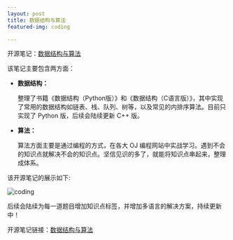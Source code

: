 ```yaml
---
layout: post
title: 数据结构与算法
featured-img: coding

---
```

开源笔记：[数据结构与算法](https://github.com/jinbooooom/coding-for-interview)  

该笔记主要包含两方面：

- **数据结构：**

  整理了书籍《数据结构（Python版）》和《数据结构（C语言版）》，其中实现了常用的数据结构如链表、栈、队列、树等，以及常见的内排序算法。目前只实现了 Python 版，后续会陆续更新 C++ 版。
  
- **算法：**

  算法方面主要是通过编程的方式，在各大 OJ 编程网站中实战学习。遇到不会的知识点就解决不会的知识点。坚信见识的多了，就能将知识点串起来，整理成体系。

该开源笔记的展示如下:

![coding](https://jinbooooom.github.io/sources/coding.jpg)

后续会陆续为每一道题目增加知识点标签，并增加多语言的解决方案，持续更新中！

开源笔记链接：[数据结构与算法](https://github.com/jinbooooom/coding-for-interview)

